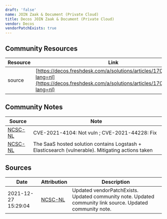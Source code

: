 ```yaml
---
draft: 'false'
name: JOIN Zaak & Document (Private Cloud)
title: Decos JOIN Zaak & Document (Private Cloud)
vendor: Decos
vendorPatchExists: true
---
```



## Community Resources
| Resource | Link |
| --- | --- |
| source | [https://decos.freshdesk.com/a/solutions/articles/17000121598?lang=nl](https://decos.freshdesk.com/a/solutions/articles/17000121598?lang=nl) |

## Community Notes
| Source | Note |
| --- | --- |
| [NCSC-NL](https://github.com/NCSC-NL/log4shell/blob/main/software/README.md) | CVE-2021-4104: Not vuln ; CVE-2021-44228: Fix </ul> |
| [NCSC-NL](https://github.com/NCSC-NL/log4shell/blob/main/software/README.md) | The SaaS hosted solution contains Logstash + Elasticsearch (vulnerable). Mitigating actions taken |

## Sources
| Date | Attribution | Description |
| --- | --- | --- |
| 2021-12-27 15:29:04 | [NCSC-NL](https://github.com/NCSC-NL/log4shell/blob/main/software/README.md) | Updated vendorPatchExists. Updated community note. Updated community link source. Updated community note.  |
